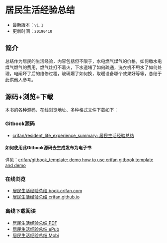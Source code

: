 # 居民生活经验总结

* 最新版本：`v1.1`
* 更新时间：`20190410`

## 简介

总结作为居民的生活经验，内容包括但不限于，水电燃气煤气的价格，如何缴水电煤气燃气的费用，燃气灶打不着火，下水道堵了如何疏通，洗衣机不甩水了如何处理，电闸坏了后的维修过程，玻璃爆了如何换，取暖设备哪个效果好等等，总结于此供他人参考。

## 源码+浏览+下载

本书的各种源码、在线浏览地址、多种格式文件下载如下：

### Gitbook源码

* [crifan/resident_life_experience_summary: 居民生活经验总结](https://github.com/crifan/resident_life_experience_summary)

#### 如何使用此Gitbook源码去生成发布为电子书

详见：[crifan/gitbook_template: demo how to use crifan gitbook template and demo](https://github.com/crifan/gitbook_template)

### 在线浏览

* [居民生活经验总结 book.crifan.com](http://book.crifan.com/books/resident_life_experience_summary/website)
* [居民生活经验总结 crifan.github.io](https://crifan.github.io/resident_life_experience_summary/website)

### 离线下载阅读

* [居民生活经验总结 PDF](http://book.crifan.com/books/resident_life_experience_summary/pdf/resident_life_experience_summary.pdf)
* [居民生活经验总结 ePub](http://book.crifan.com/books/resident_life_experience_summary/epub/resident_life_experience_summary.epub)
* [居民生活经验总结 Mobi](http://book.crifan.com/books/resident_life_experience_summary/mobi/resident_life_experience_summary.mobi)
